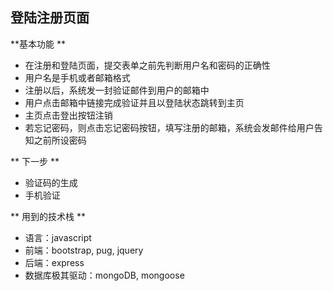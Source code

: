 ## 登陆注册页面 ##

**基本功能 **

- 在注册和登陆页面，提交表单之前先判断用户名和密码的正确性
- 用户名是手机或者邮箱格式
- 注册以后，系统发一封验证邮件到用户的邮箱中
- 用户点击邮箱中链接完成验证并且以登陆状态跳转到主页
- 主页点击登出按钮注销
- 若忘记密码，则点击忘记密码按钮，填写注册的邮箱，系统会发邮件给用户告知之前所设密码

** 下一步 **

- 验证码的生成
- 手机验证

** 用到的技术栈 **
- 语言：javascript
- 前端：bootstrap, pug, jquery
- 后端：express
- 数据库极其驱动：mongoDB, mongoose
